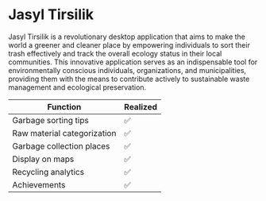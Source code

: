 # Jasyl Tirsilik
Jasyl Tirsilik is a revolutionary desktop application that aims to make the world a greener and cleaner place by empowering individuals to sort their trash effectively and track the overall ecology status in their local communities. 
This innovative application serves as an indispensable tool for environmentally conscious individuals, organizations, and municipalities, providing them with the means to contribute actively to sustainable waste management and ecological preservation.

| Function                      | Realized  |
| -----------                   | --------- |
| Garbage sorting tips          | ✅        |
| Raw material categorization   | ✅        |
| Garbage collection places     | ✅        |
| Display on maps               | ✅        |
| Recycling analytics           | ✅        |
| Achievements                  | ✅        |
